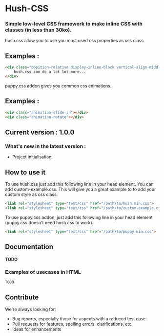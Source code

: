# Hush-CSS

### Simple low-level  CSS framework to make inline CSS with classes (in less than 30ko). 

hush.css allow you to use you most used css properties as css class. 

## Examples : 

```html
<div class="position-relative display-inline-block vertical-align-middle">
    hush.css can do a lot lot more...
</div>
```

puppy.css addon gives you common css animations. 

## Examples : 

```html
<div class="animation-slide-in"></div>
<div class="animation-rotate"></div>
```

## Current version : 1.0.0

### What's new in the latest version : 

- Project initialisation.


## How to use it

To use hush.css just add this following line in your head element.
You can add custom-example.css. This will give you a great example to to add your custom style as css class.

```html
<link rel="stylesheet" type="text/css" href="/path/to/hush.min.css">
<link rel="stylesheet" type="text/css" href="/path/to/custom-example.css">
```

To use puppy.css addon, just add this following line in your head element (puppy.css doesn't need hush.css to work).

```html
<link rel="stylesheet" type="text/css" href="/path/to/puppy.min.css">
```



## Documentation

#### TODO 


### Examples of usecases in HTML

```html
TODO
```


## Contribute

We're always looking for:

* Bug reports, especially those for aspects with a reduced test case
* Pull requests for features, spelling errors, clarifications, etc.
* Ideas for enhancements


